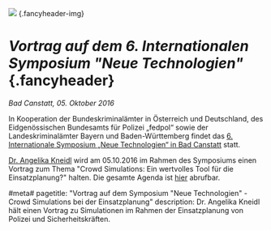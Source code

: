 ![](/img/accurate-bild-3.jpg) {.fancyheader-img}
# *Vortrag auf dem 6. Internationalen Symposium "Neue Technologien"* {.fancyheader}

*Bad Canstatt, 05. Oktober 2016*

In Kooperation der Bundeskriminalämter in Österreich und Deutschland, des Eidgenössischen Bundesamts für Polizei „fedpol“ sowie der Landeskriminalämter Bayern und Baden-Württemberg findet das [6. Internationale Symposium „Neue Technologien“ in Bad Canstatt](https://www.bka.de/DE/UnsereAufgaben/Ermittlungsunterstuetzung/Technologiefrueherkennung/SymposiumTechnologien/symposiumTechnologien_node.html) statt.

[Dr. Angelika Kneidl](/das-team#angelika-kneidl) wird am 05.10.2016 im Rahmen des Symposiums einen Vortrag zum Thema "Crowd Simulations: Ein wertvolles Tool für die Einsatzplanung?" halten. Die gesamte Agenda ist [hier](https://www.bka.de/SharedDocs/Downloads/DE/UnsereAufgaben/Ermittlungsunterstuetzung/Technologien/SymposiumTechnologien/agendaDeutsch.html;jsessionid=9A54B1F55C2ED620791CFBF871D65294.live0611?nn=50398) abrufbar.

#meta#
pagetitle: "Vortrag auf dem Symposium "Neue Technologien" - Crowd Simulations bei der Einsatzplanung"
description: Dr. Angelika Kneidl hält einen Vortrag zu Simulationen im Rahmen der Einsatzplanung von Polizei und Sicherheitskräften.
